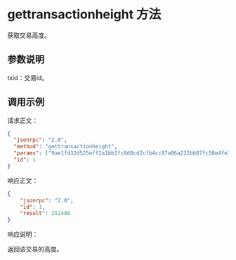 # gettransactionheight 方法

获取交易高度。

## 参数说明

txid：交易id。

## 调用示例

请求正文：

```json
{
  "jsonrpc": "2.0",
  "method": "gettransactionheight",
  "params": ["9ae1fd32d525eff2a1bb1fc8d0cd2cfb4cc97a06a232bb87fc58e4fe3bc2a845"],
  "id": 1
}
```

响应正文：

```json
{
    "jsonrpc": "2.0",
    "id": 1,
    "result": 251488
}

```

响应说明：

返回该交易的高度。
